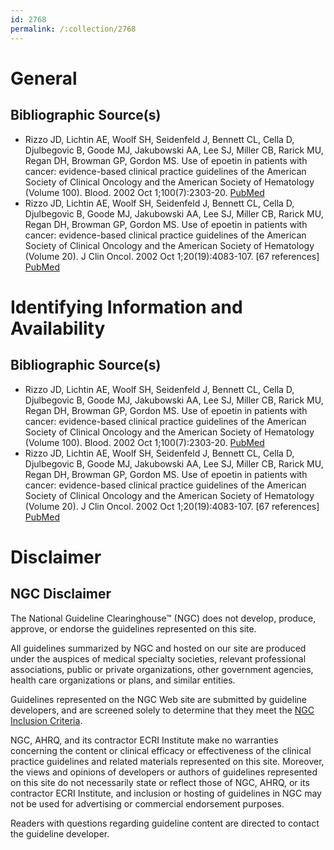 ```yaml
---
id: 2768
permalink: /:collection/2768
---
```


# General

## Bibliographic Source(s)

- Rizzo JD, Lichtin AE, Woolf SH, Seidenfeld J, Bennett CL, Cella D, Djulbegovic B, Goode MJ, Jakubowski AA, Lee SJ, Miller CB, Rarick MU, Regan DH, Browman GP, Gordon MS. Use of epoetin in patients with cancer: evidence-based clinical practice guidelines of the American Society of Clinical Oncology and the American Society of Hematology (Volume 100). Blood. 2002 Oct 1;100(7):2303-20. [ PubMed ](http://www.ncbi.nlm.nih.gov/entrez/query.fcgi?cmd=Retrieve&db=pubmed&dopt=Abstract&list_uids=12239138)
- Rizzo JD, Lichtin AE, Woolf SH, Seidenfeld J, Bennett CL, Cella D, Djulbegovic B, Goode MJ, Jakubowski AA, Lee SJ, Miller CB, Rarick MU, Regan DH, Browman GP, Gordon MS. Use of epoetin in patients with cancer: evidence-based clinical practice guidelines of the American Society of Clinical Oncology and the American Society of Hematology (Volume 20). J Clin Oncol. 2002 Oct 1;20(19):4083-107. [67 references] [ PubMed ](http://www.ncbi.nlm.nih.gov/entrez/query.fcgi?cmd=Retrieve&db=pubmed&dopt=Abstract&list_uids=12351606)

# Identifying Information and Availability

## Bibliographic Source(s)

- Rizzo JD, Lichtin AE, Woolf SH, Seidenfeld J, Bennett CL, Cella D, Djulbegovic B, Goode MJ, Jakubowski AA, Lee SJ, Miller CB, Rarick MU, Regan DH, Browman GP, Gordon MS. Use of epoetin in patients with cancer: evidence-based clinical practice guidelines of the American Society of Clinical Oncology and the American Society of Hematology (Volume 100). Blood. 2002 Oct 1;100(7):2303-20. [ PubMed ](http://www.ncbi.nlm.nih.gov/entrez/query.fcgi?cmd=Retrieve&db=pubmed&dopt=Abstract&list_uids=12239138)
- Rizzo JD, Lichtin AE, Woolf SH, Seidenfeld J, Bennett CL, Cella D, Djulbegovic B, Goode MJ, Jakubowski AA, Lee SJ, Miller CB, Rarick MU, Regan DH, Browman GP, Gordon MS. Use of epoetin in patients with cancer: evidence-based clinical practice guidelines of the American Society of Clinical Oncology and the American Society of Hematology (Volume 20). J Clin Oncol. 2002 Oct 1;20(19):4083-107. [67 references] [ PubMed ](http://www.ncbi.nlm.nih.gov/entrez/query.fcgi?cmd=Retrieve&db=pubmed&dopt=Abstract&list_uids=12351606)

# Disclaimer

## NGC Disclaimer

The National Guideline Clearinghouse™ (NGC) does not develop, produce, approve, or endorse the guidelines represented on this site.

All guidelines summarized by NGC and hosted on our site are produced under the auspices of medical specialty societies, relevant professional associations, public or private organizations, other government agencies, health care organizations or plans, and similar entities.

Guidelines represented on the NGC Web site are submitted by guideline developers, and are screened solely to determine that they meet the [NGC Inclusion Criteria](/help-and-about/summaries/inclusion-criteria).

NGC, AHRQ, and its contractor ECRI Institute make no warranties concerning the content or clinical efficacy or effectiveness of the clinical practice guidelines and related materials represented on this site. Moreover, the views and opinions of developers or authors of guidelines represented on this site do not necessarily state or reflect those of NGC, AHRQ, or its contractor ECRI Institute, and inclusion or hosting of guidelines in NGC may not be used for advertising or commercial endorsement purposes.

Readers with questions regarding guideline content are directed to contact the guideline developer.


